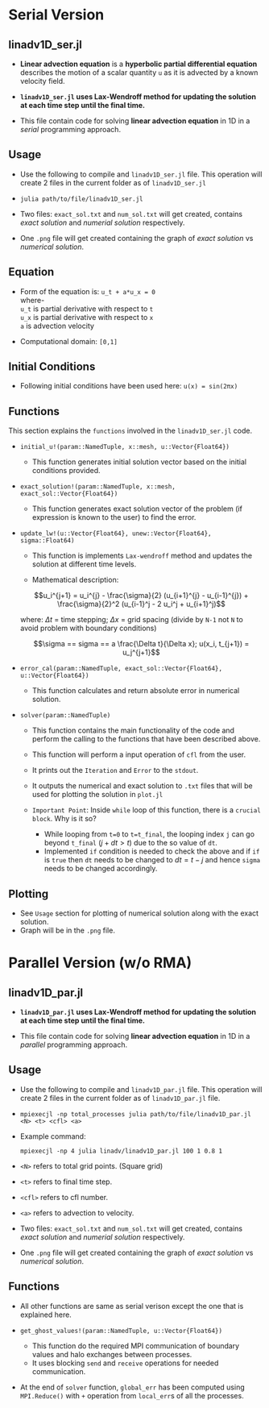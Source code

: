 # Serial Version

## linadv1D_ser.jl
- **Linear advection equation** is a **hyperbolic partial differential equation** describes the motion of a scalar quantity `u` as it is advected by a known velocity field. 

- **`linadv1D_ser.jl` uses Lax-Wendroff method for updating the solution at each time step until the final time.**   

- This file contain code for solving **linear advection equation** in 1D in a *serial* programming approach.  

## Usage
- Use the following to compile and `linadv1D_ser.jl` file. This operation will create 2 files in the current folder as of `linadv1D_ser.jl`  
-   ```
    julia path/to/file/linadv1D_ser.jl
    ```  
- Two files: `exact_sol.txt` and `num_sol.txt` will get created, contains *exact solution* and *numerial solution* respectively.

-  One `.png` file will get created containing the graph of *exact solution* vs *numerical solution*.

## Equation
- Form of the equation is:  `u_t + a*u_x = 0`  
where-  
`u_t` is partial derivative with respect to `t`  
`u_x` is partial derivative with respect to `x`  
`a` is advection velocity  

- Computational domain: `[0,1]`

## Initial Conditions
- Following initial conditions have been used here: `u(x) = sin(2πx)`

## Functions
This section explains the `functions` involved in the `linadv1D_ser.jl` code.  
- `initial_u!(param::NamedTuple, x::mesh, u::Vector{Float64})`
    - This function generates initial solution vector based on the initial conditions provided.

- `exact_solution!(param::NamedTuple, x::mesh, exact_sol::Vector{Float64})`  
    - This function generates exact solution vector of the problem (if expression is known to the user) to find the error.

-  `update_lw!(u::Vector{Float64}, unew::Vector{Float64}, sigma::Float64)`
    - This function is implements `Lax-wendroff` method and updates the solution at different time levels.

    - Mathematical description:

    $$u_i^{j+1} = u_i^{j} - \frac{\sigma}{2} (u_{i+1}^{j} - u_{i-1}^{j}) + \frac{\sigma}{2}^2 (u_{i-1}^j - 2 u_i^j + u_{i+1}^j)$$  

    where: $\Delta t$ = time stepping; $\Delta x$ = grid spacing (divide by `N-1` not `N` to avoid problem with boundary conditions)

    $$\sigma == sigma == a \frac{\Delta t}{\Delta x}; u(x_i, t_{j+1}) = u_j^{j+1}$$

- `error_cal(param::NamedTuple, exact_sol::Vector{Float64}, u::Vector{Float64})`
    * This function calculates and return absolute error in numerical solution.

- `solver(param::NamedTuple)`  
    - This function contains the main functionality of the code and perform the calling to the functions that have been described above.

    - This function will perform a input operation of `cfl` from the user.

    - It prints out the `Iteration` and `Error` to the `stdout`.  

    - It outputs the numerical and exact solution to `.txt` files that will be used for plotting the solution in `plot.jl`  

    - `Important Point`: Inside `while` loop of this function, there is a `crucial block`. Why is it so?  
        - While looping from `t=0` to `t=t_final`, the looping index `j` can go beyond `t_final` ($j + dt > t$) due to the so value of `dt`.
        - Implemented `if` condition is needed to check the above and if `if` is `true` then `dt` needs to be changed to $dt = t - j$ and hence `sigma` needs to be changed accordingly.
## Plotting
- See `Usage` section for plotting of numerical solution along with the exact solution.  
- Graph will be in the `.png` file.

# Parallel Version (w/o RMA)

## linadv1D_par.jl

- **`linadv1D_par.jl` uses Lax-Wendroff method for updating the solution at each time step until the final time.**   

- This file contain code for solving **linear advection equation** in 1D in a *parallel* programming approach.  

## Usage
- Use the following to compile and `linadv1D_par.jl` file. This operation will create 2 files in the current folder as of `linadv1D_par.jl` file.  
-   ```
    mpiexecjl -np total_processes julia path/to/file/linadv1D_par.jl <N> <t> <cfl> <a>
    ```  
- Example command:
    ```
    mpiexecjl -np 4 julia linadv/linadv1D_par.jl 100 1 0.8 1
    ```
- `<N>` refers to total grid points. (Square grid)
- `<t>` refers to final time step.
- `<cfl>` refers to cfl number.
- `<a>` refers to advection to velocity.
- Two files: `exact_sol.txt` and `num_sol.txt` will get created, contains *exact solution* and *numerial solution* respectively.

-  One `.png` file will get created containing the graph of *exact solution* vs *numerical solution*.

## Functions
- All other functions are same as serial verison except the one that is explained here.

- `get_ghost_values!(param::NamedTuple, u::Vector{Float64})`
    - This function do the required MPI communication of boundary values and halo exchanges between processes.
    - It uses blocking `send` and `receive` operations for needed communication.
- At the end of `solver` function, `global_err` has been computed using `MPI.Reduce()` with `+` operation from `local_err`s of all the processes.